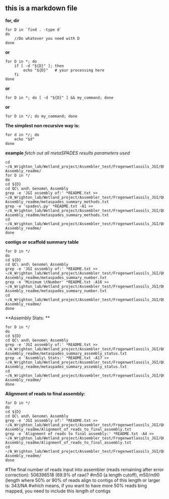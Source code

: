 ## this is a markdown file

**for, dir**

```console
for D in `find . -type d`
do
    //Do whatever you need with D
done
```
**or**

```console
for D in *; do
    if [ -d "${D}" ]; then
        echo "${D}"   # your processing here
    fi
done
```

**or**
```console
for D in *; do [ -d "${D}" ] && my_command; done
```

**or**
```console
for D in */; do my_command; done
```

**The simplest non recursive way is:**
```console
for d in */; do
    echo "$d"
done
```

**example**
*fetch out all metaSPADES results*
*parameters used*

```console
cd ~/A_Wrighton_lab/Wetland_project/Assembler_test/Frogenwetlasoils_JGI/QC_Genome\ Assembly_readme/
for D in */
do
cd ${D}
cd QC\ and\ Genome\ Assembly
grep -e 'JGI assembly of:' *README.txt >> ~/A_Wrighton_lab/Wetland_project/Assembler_test/Frogenwetlasoils_JGI/QC_Genome\ Assembly_readme/metaspades_summary_methods.txt
grep -e 'spades\.py' *README.txt -A1 >> ~/A_Wrighton_lab/Wetland_project/Assembler_test/Frogenwetlasoils_JGI/QC_Genome\ Assembly_readme/metaspades_summary_methods.txt
cd ~/A_Wrighton_lab/Wetland_project/Assembler_test/Frogenwetlasoils_JGI/QC_Genome\ Assembly_readme/
done

```

**contigs or scaffold summary table**

```console
for D in */
do
cd ${D}
cd QC\ and\ Genome\ Assembly
grep -e 'JGI assembly of:' *README.txt >> ~/A_Wrighton_lab/Wetland_project/Assembler_test/Frogenwetlasoils_JGI/QC_Genome\ Assembly_readme/metaspades_summary_number.txt
grep -e 'Minimum \tNumber' *README.txt -A16 >> ~/A_Wrighton_lab/Wetland_project/Assembler_test/Frogenwetlasoils_JGI/QC_Genome\ Assembly_readme/metaspades_summary_number.txt
cd ~/A_Wrighton_lab/Wetland_project/Assembler_test/Frogenwetlasoils_JGI/QC_Genome\ Assembly_readme/
done
```

**Assembly Stats: **

```console
for D in */
do
cd ${D}
cd QC\ and\ Genome\ Assembly
grep -e 'JGI assembly of:' *README.txt >> ~/A_Wrighton_lab/Wetland_project/Assembler_test/Frogenwetlasoils_JGI/QC_Genome\ Assembly_readme/metaspades_summary_assembly_status.txt
grep -e 'Assembly\ Stats:' *README.txt -A17 >> ~/A_Wrighton_lab/Wetland_project/Assembler_test/Frogenwetlasoils_JGI/QC_Genome\ Assembly_readme/metaspades_summary_assembly_status.txt
cd ~/A_Wrighton_lab/Wetland_project/Assembler_test/Frogenwetlasoils_JGI/QC_Genome\ Assembly_readme/
done
```

**Alignment of reads to final assembly:**

```console
for D in */
do
cd ${D}
cd QC\ and\ Genome\ Assembly
grep -e 'JGI assembly of:' *README.txt >> ~/A_Wrighton_lab/Wetland_project/Assembler_test/Frogenwetlasoils_JGI/QC_Genome\ Assembly_readme/Alignment_of_reads_to_final_assembly.txt
grep -e 'Alignment of reads to final assembly:' *README.txt -A4 >> ~/A_Wrighton_lab/Wetland_project/Assembler_test/Frogenwetlasoils_JGI/QC_Genome\ Assembly_readme/Alignment_of_reads_to_final_assembly.txt
cd ~/A_Wrighton_lab/Wetland_project/Assembler_test/Frogenwetlasoils_JGI/QC_Genome\ Assembly_readme/
done

```

#The final number of reads input into assembler (reads remaining after error correction): 506396518 (69.9% of raw)?
#m50 (a length cutoff), m50/m90 (length where 50% or 90% of reads align to contigs of this length or larger is: 343/NA
#which means, if you want to have more 50% reads bing mapped, you need to include this length of contigs

